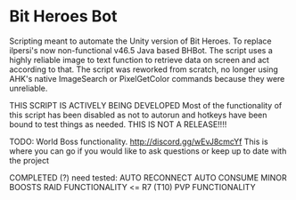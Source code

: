 # Bit Heroes Bot
Scripting meant to automate the Unity version of Bit Heroes. To replace ilpersi's now non-functional v46.5 Java based BHBot. The script uses a highly reliable image to text function to retrieve data on screen and act according to that. The script was reworked from scratch, no longer using AHK's native ImageSearch or PixelGetColor commands because they were unreliable. 

THIS SCRIPT IS ACTIVELY BEING DEVELOPED
Most of the functionality of this script has been disabled as not to autorun and hotkeys have been bound to test things as needed. THIS IS NOT A RELEASE!!!!


TODO:
World Boss functionality. 
http://discord.gg/wEvJ8cmcYf
This is where you can go if you would like to ask questions or keep up to date with the project

COMPLETED (?) need tested:
AUTO RECONNECT
AUTO CONSUME MINOR BOOSTS
RAID FUNCTIONALITY <= R7 (T10)
PVP FUNCTIONALITY
